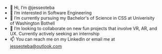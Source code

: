 - 👋 Hi, I’m @jesseoteba
- 👀 I’m interested in Software Engineering
- 🌱 I’m currently pursuing my Bachelor's of Science in CSS at Univerisity of Washington Bothell  
- 💞️ I’m looking to collaborate on new fun projects that involve VR, AR, and UX. Currently actively seeking an internship
- 📫 You can reach me on my LinkedIn or email me at jesseoteba@outlook.com

<!---
jesseoteba/jesseoteba is a ✨ special ✨ repository because its `README.md` (this file) appears on your GitHub profile.
You can click the Preview link to take a look at your changes.
--->
